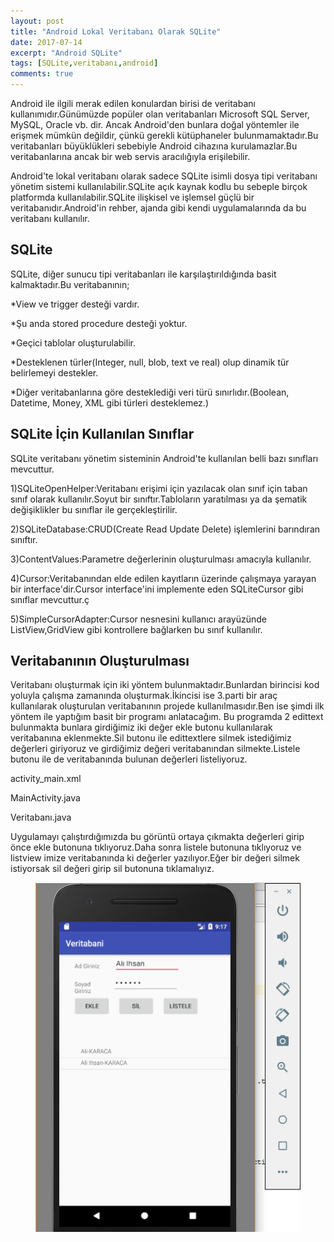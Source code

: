 ```yaml
---
layout: post
title: "Android Lokal Veritabanı Olarak SQLite"
date: 2017-07-14
excerpt: "Android SQLite"
tags: [SQLite,veritabanı,android]
comments: true
---
```

Android ile ilgili merak edilen konulardan birisi de veritabanı kullanımıdır.Günümüzde popüler olan veritabanları Microsoft SQL Server, MySQL, Oracle vb. dir.
Ancak Android'den bunlara doğal yöntemler ile erişmek mümkün değildir, çünkü gerekli kütüphaneler bulunmamaktadır.Bu veritabanları büyüklükleri sebebiyle
Android cihazına kurulamazlar.Bu veritabanlarına ancak bir web servis aracılığıyla erişilebilir.

Android'te lokal veritabanı olarak sadece SQLite isimli dosya tipi veritabanı yönetim sistemi kullanılabilir.SQLite açık kaynak kodlu bu sebeple
birçok platformda kullanılabilir.SQLite ilişkisel ve işlemsel güçlü bir veritabanıdır.Android'in rehber, ajanda gibi kendi uygulamalarında da bu veritabanı
kullanılır.

## SQLite

SQLite, diğer sunucu tipi veritabanları ile karşılaştırıldığında basit kalmaktadır.Bu veritabanının;

*View ve trigger desteği vardır.

*Şu anda stored procedure desteği yoktur.

*Geçici tablolar oluşturulabilir.

*Desteklenen türler(Integer, null, blob, text ve real) olup dinamik tür belirlemeyi destekler.

*Diğer veritabanlarına göre desteklediği veri türü sınırlıdır.(Boolean, Datetime, Money, XML gibi türleri desteklemez.)

## SQLite İçin Kullanılan Sınıflar

SQLite veritabanı yönetim sisteminin Android'te kullanılan belli bazı sınıfları mevcuttur.

1)SQLiteOpenHelper:Veritabanı erişimi için yazılacak olan sınıf için taban sınıf olarak kullanılır.Soyut bir sınıftır.Tabloların yaratılması ya da
şematik değişiklikler bu sınıflar ile gerçekleştirilir.

2)SQLiteDatabase:CRUD(Create Read Update Delete) işlemlerini barındıran sınıftır.

3)ContentValues:Parametre değerlerinin oluşturulması amacıyla kullanılır.

4)Cursor:Veritabanından elde edilen kayıtların üzerinde çalışmaya yarayan bir interface'dir.Cursor interface'ini implemente eden SQLiteCursor
gibi sınıflar mevcuttur.ç

5)SimpleCursorAdapter:Cursor nesnesini kullanıcı arayüzünde ListView,GridView gibi kontrollere bağlarken bu sınıf kullanılır.

## Veritabanının Oluşturulması

Veritabanı oluşturmak için iki yöntem bulunmaktadır.Bunlardan birincisi kod yoluyla çalışma zamanında oluşturmak.İkincisi ise 3.parti bir araç kullanılarak oluşturulan veritabanının projede kullanılmasıdır.Ben ise şimdi ilk yöntem ile yaptığım basit bir programı anlatacağım.
Bu programda 2 edittext bulunmakta bunlara girdiğimiz iki değer ekle butonu kullanılarak veritabanına eklenmekte.Sil butonu ile edittextlere silmek istediğimiz değerleri giriyoruz ve girdiğimiz değeri veritabanından silmekte.Listele butonu ile de veritabanında bulunan değerleri listeliyoruz.

activity_main.xml
<script src="https://gist.github.com/alikaraca/3792636b36f96ba74ffb5498e073699d.js"></script>

MainActivity.java
<script src="https://gist.github.com/alikaraca/43b12a9001754b31cf95b3ec3ec304e8.js"></script>

Veritabanı.java
<script src="https://gist.github.com/alikaraca/71830c4b4e95a6f9e2b5981d80dfe184.js"></script>

Uygulamayı çalıştırdığımızda bu görüntü ortaya çıkmakta değerleri girip önce ekle butonuna tıklıyoruz.Daha sonra listele butonuna tıklıyoruz ve listview imize veritabanında ki değerler yazılıyor.Eğer bir değeri silmek istiyorsak sil değeri girip sil butonuna tıklamalıyız.

<figure>
    <a href="/assets/img/android.png"><img                                           
    src="/assets/img/android.png"></a>
</figure>

